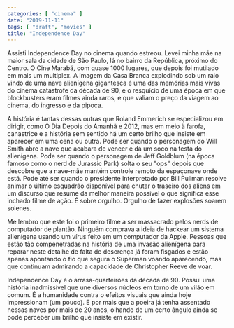 ```yaml
---
categories: [ "cinema" ]
date: "2019-11-11"
tags: [ "draft", "movies" ]
title: "Independence Day"
---
```

Assisti Independence Day no cinema quando estreou. Levei minha mãe
na maior sala da cidade de São Paulo, lá no bairro da República,
próximo do Centro. O Cine Marabá, com quase 1000 lugares, que depois
foi mutilado em mais um multiplex. A imagem da Casa Branca explodindo sob
um raio vindo de uma nave alienígena gigantesca é uma das memórias
mais vivas do cinema catástrofe da década de 90, e o resquício de
uma época em que blockbusters eram filmes ainda raros, e que valiam o
preço da viagem ao cinema, do ingresso e da pipoca.

A história é tantas dessas outras que Roland Emmerich se especializou
em dirigir, como O Dia Depois do Amanhã e 2012, mas em meio à farofa,
canastrice e a história sem sentido há um certo brilho que insiste
em aparecer em uma cena ou outra. Pode ser quando o personagem do
Will Smith abre a nave que acabara de vencer e dá um soco na testa do
alienígena. Pode ser quando o personagem de Jeff Goldblum (na época
famoso como o nerd de Jurassic Park) solta o seu "ops" depois que
descobre que a nave-mãe mantém controle remoto da espaçonave onde
está. Pode até ser quando o presidente interpretado por Bill Pullman
resolve animar o último esquadrão disponível para chutar o traseiro
dos aliens em um discurso que resume da melhor maneira possível o que
significa esse inchado filme de ação. É sobre orgulho. Orgulho de
fazer explosões soarem solenes.

Me lembro que este foi o primeiro filme a ser massacrado pelos nerds de
computador de plantão. Ninguém comprava a ideia de hackear um sistema
alienígena usando um vírus feito em um computador da Apple. Pessoas
que estão tão compenetradas na história de uma invasão alienígena
para reparar neste detalhe de falta de descrença já foram fisgados e
estão apenas apontando o fio que segura o Superman voando aparecendo,
mas que continuam admirando a capacidade de Christopher Reeve de voar.

Independence Day é o arrasa-quarteirões da década de 90. Possui
uma história inadmissível que une diversos núcleos em torno de um
vilão em comum. É a humanidade contra o efeitos visuais que ainda hoje
impressionam (um pouco). E por mais que a poeira já tenha assentado
nessas naves por mais de 20 anos, olhando de um certo ângulo ainda se
pode perceber um brilho que insiste em existir.
